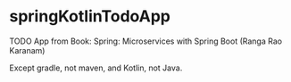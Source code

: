 # springKotlinTodoApp

TODO App from Book:  Spring:  Microservices with Spring Boot (Ranga Rao Karanam)

Except gradle, not maven, and Kotlin, not Java.

